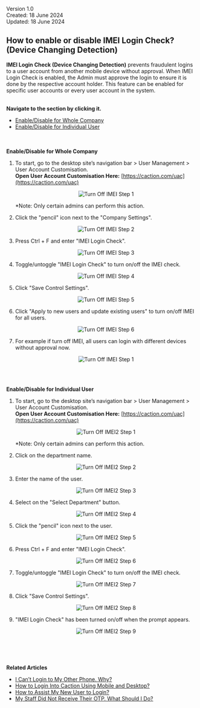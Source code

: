 Version 1.0<br>
Created: 18 June 2024<br>
Updated: 18 June 2024<br>
## How to enable or disable IMEI Login Check? (Device Changing Detection)

**IMEI Login Check (Device Changing Detection)** prevents fraudulent logins to a user account from another mobile device without approval. When IMEI Login Check is enabled, the Admin must approve the login to ensure it is done by the respective account holder. This feature can be enabled for specific user accounts or every user account in the system.<br><br>

**Navigate to the section by clicking it.**<br>

- [Enable/Disable for Whole Company](#section1)<br>
- [Enable/Disable for Individual User](#section2)
<br><br><br>

<a id="section1"></a>

**Enable/Disable for Whole Company**<br>

1. To start, go to the desktop site’s navigation bar > User Management > User Account Customisation.<br>
   **Open User Account Customisation Here:** [https://caction.com/uac](https://caction.com/uac)<br>

   <p align="center">
     <img src="img/Turn_Off_IMEI_Step_1.png" alt="Turn Off IMEI Step 1">
   </p>

   *Note: Only certain admins can perform this action.<br>

2. Click the "pencil" icon next to the "Company Settings".<br>
   
   <p align="center">
     <img src="img/Turn_Off_IMEI_Step_2.png" alt="Turn Off IMEI Step 2">
   </p>
   
3. Press Ctrl + F and enter "IMEI Login Check".<br>

   <p align="center">
     <img src="img/Turn_Off_IMEI_Step_3.png" alt="Turn Off IMEI Step 3">
   </p>

4. Toggle/untoggle "IMEI Login Check" to turn on/off the IMEI check.<br>

   <p align="center">
     <img src="img/Turn_Off_IMEI_Step_4.png" alt="Turn Off IMEI Step 4">
   </p>
   
5. Click "Save Control Settings".<br>

   <p align="center">
     <img src="img/Turn_Off_IMEI_Step_5.png" alt="Turn Off IMEI Step 5">
   </p>

6. Click "Apply to new users and update existing users" to turn on/off IMEI for all users.<br>

   <p align="center">
     <img src="img/Turn_Off_IMEI_Step_6.png" alt="Turn Off IMEI Step 6">
   </p>
   
7. For example if turn off IMEI, all users can login with different devices without approval now.<br>

   <p align="center">
     <img src="img/Turn_Off_IMEI_Step_7.png" alt="Turn Off IMEI Step 1">
   </p>
   <br><br>

<a id="section2"></a>

**Enable/Disable for Individual User**<br>

1. To start, go to the desktop site’s navigation bar > User Management > User Account Customisation.<br>
   **Open User Account Customisation Here:** [https://caction.com/uac](https://caction.com/uac)<br>

   <p align="center">
     <img src="img/Turn_Off_IMEI2_Step_1.png" alt="Turn Off IMEI2 Step 1">
   </p>

   *Note: Only certain admins can perform this action.<br>

2. Click on the department name.<br>

   <p align="center">
     <img src="img/Turn_Off_IMEI2_Step_2.png" alt="Turn Off IMEI2 Step 2">
   </p>

3. Enter the name of the user.<br>

   <p align="center">
     <img src="img/Turn_Off_IMEI2_Step_3.png" alt="Turn Off IMEI2 Step 3">
   </p>

4. Select on the "Select Department" button.<br>

   <p align="center">
     <img src="img/Turn_Off_IMEI2_Step_4.png" alt="Turn Off IMEI2 Step 4">
   </p>

5. Click the "pencil" icon next to the user.<br>
   
   <p align="center">
     <img src="img/Turn_Off_IMEI2_Step_5.png" alt="Turn Off IMEI2 Step 5">
   </p>
   
6. Press Ctrl + F and enter "IMEI Login Check".<br>

   <p align="center">
     <img src="img/Turn_Off_IMEI2_Step_6.png" alt="Turn Off IMEI2 Step 6">
   </p>

7. Toggle/untoggle "IMEI Login Check" to turn on/off the IMEI check.<br>

   <p align="center">
     <img src="img/Turn_Off_IMEI2_Step_7.png" alt="Turn Off IMEI2 Step 7">
   </p>
   
8. Click "Save Control Settings".<br>

   <p align="center">
     <img src="img/Turn_Off_IMEI2_Step_8.png" alt="Turn Off IMEI2 Step 8">
   </p>

9. "IMEI Login Check" has been turned on/off when the prompt appears.<br>

   <p align="center">
     <img src="img/Turn_Off_IMEI2_Step_9.png" alt="Turn Off IMEI2 Step 9">
   </p>
<br><br><br>

**Related Articles**
- [I Can’t Login to My Other Phone. Why?](IMEI.md)
- [How to Login Into Caction Using Mobile and Desktop?](Login.md)
- [How to Assist My New User to Login?](New_User_Login.md)
- [My Staff Did Not Receive Their OTP. What Should I Do?](Not_Receiving_OTP.md)

<!-- [Link Text](https://salesconnection.github.io/Sales-Connection-Support/Turn_Off_IMEI.html) -->
